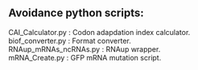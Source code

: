 ## Avoidance python scripts:

CAI_Calculator.py : Codon adapdation index calculator.  
biof_converter.py : Format converter.  
RNAup_mRNAs_ncRNAs.py : RNAup wrapper.  
mRNA_Create.py : GFP mRNA mutation script.  

